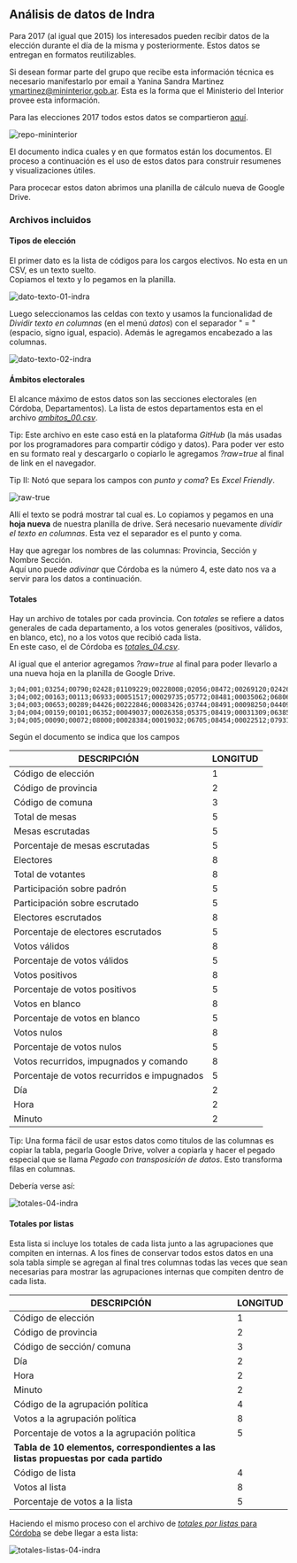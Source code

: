 ## Análisis de datos de Indra

Para 2017 (al igual que 2015) los interesados pueden recibir datos de la elección durante el día de la misma y posteriormente. Estos datos se entregan en formatos reutilizables.  

Si desean formar parte del grupo que recibe esta información técnica es necesario manifestarlo por email a Yanina Sandra Martinez <ymartinez@mininterior.gob.ar>. Esta es la forma que el Ministerio del Interior provee esta información.  

Para las elecciones 2017 todos estos datos se compartieron [aquí](https://github.com/avdata99/datos-indra-dia-eleccion-paso-2017-AR/blob/master/info-previa-DINE.md).  

![repo-mininterior](../img/repo-mininterior.png)

El documento indica cuales y en que formatos están los documentos. El proceso a 
continuación es el uso de estos datos para construir resumenes y visualizaciones útiles.  

Para procecar estos daton abrimos una planilla de cálculo nueva de Google Drive.  

### Archivos incluidos

#### Tipos de elección

El primer dato es la lista de códigos para los cargos electivos. No esta en un CSV, es un texto suelto.  
Copiamos el texto y lo pegamos en la planilla. 

![dato-texto-01-indra](../img/dato-texto-01-indra.png)

Luego seleccionamos las celdas con texto y usamos la funcionalidad de _Dividir texto en columnas_ (en el menú _datos_) con el separador " = " (espacio, signo igual, espacio). Además le agregamos encabezado a las columnas. 

![dato-texto-02-indra](../img/dato-texto-02-indra.png)


#### Ámbitos electorales

El alcance máximo de estos datos son las secciones electorales (en Córdoba, Departamentos). La lista de estos departamentos esta en el archivo [_ambitos_00.csv_](https://github.com/avdata99/datos-indra-dia-eleccion-paso-2017-AR/blob/master/recursos/DATOS-MUESTRA-2017-08-01/generales_00/ambitos_00.csv).  

Tip: Este archivo en este caso está en la plataforma _GitHub_ (la más usadas por los programadores para compartir código y datos). Para poder ver esto en su formato real y descargarlo o copiarlo le agregamos _?raw=true_ al final de link en el navegador.  

Tip II: Notó que separa los campos con _punto y coma_? Es _Excel Friendly_.  

![raw-true](../img/raw-true.png)

Allí el texto se podrá mostrar tal cual es. Lo copiamos y pegamos en una **hoja nueva** de nuestra planilla de drive. Será necesario nuevamente _dividir el texto en columnas_. Esta vez el separador es el punto y coma.  

Hay que agregar los nombres de las columnas: Provincia, Sección y Nombre Sección.  
Aquí uno puede _adivinar_ que Córdoba es la número 4, este dato nos va a servir para los datos a continuación.  

#### Totales

Hay un archivo de totales por cada provincia. Con _totales_ se refiere a datos generales de cada departamento, a los votos generales (positivos, válidos, en blanco, etc), no a los votos que recibió cada lista.  
En este caso, el de Córdoba es [_totales_04.csv_](https://github.com/avdata99/datos-indra-dia-eleccion-paso-2017-AR/blob/master/recursos/DATOS-MUESTRA-2017-08-01/DATOS_89822634/totales_04.csv).  

Al igual que el anterior agregamos _?raw=true_ al final para poder llevarlo a una nueva hoja en la planilla de Google Drive.  

```
3;04;001;03254;00790;02428;01109229;00228008;02056;08472;00269120;02426;00197652;08669;00172862;07581;00024790;01087;00011052;00485;00019304;00847;07;29;14;15;
3;04;002;00163;00113;06933;00051517;00029735;05772;08481;00035062;06806;00025773;08668;00022539;07580;00003234;01088;00001438;00484;00002524;00849;07;29;14;15;
3;04;003;00653;00289;04426;00222846;00083426;03744;08491;00098250;04409;00072380;08676;00063305;07588;00009075;01088;00004044;00485;00007002;00839;07;29;14;10;
3;04;004;00159;00101;06352;00049037;00026358;05375;08419;00031309;06385;00022837;08664;00019974;07578;00002863;01086;00001270;00482;00002251;00854;07;29;14;20;
3;04;005;00090;00072;08000;00028384;00019032;06705;08454;00022512;07931;00016502;08671;00014433;07584;00002069;01087;00000920;00483;00001610;00846;07;29;13;45;
```
Según el documento se indica que los campos 

|DESCRIPCIÓN | LONGITUD|
|------------|---------|
|Código de elección | 1|
|Código de provincia | 2|
|Código de comuna | 3|
|Total de mesas | 5|
|Mesas escrutadas | 5|
|Porcentaje de mesas escrutadas | 5|
|Electores | 8|
|Total de votantes | 8|
|Participación sobre padrón | 5|
|Participación sobre escrutado | 5|
|Electores escrutados | 8|
|Porcentaje de electores escrutados | 5|
|Votos válidos | 8|
|Porcentaje de votos válidos | 5|
|Votos positivos | 8|
|Porcentaje de votos positivos | 5|
|Votos en blanco | 8|
|Porcentaje de votos en blanco | 5|
|Votos nulos | 8|
|Porcentaje de votos nulos | 5|
|Votos recurridos, impugnados y comando | 8|
|Porcentaje de votos recurridos e impugnados | 5|
|Día | 2|
|Hora | 2|
|Minuto | 2|

Tip: Una forma fácil de usar estos datos como titulos de las columnas es copiar la tabla, pegarla Google Drive, volver a copiarla y hacer el pegado especial que se llama _Pegado con transposición de datos_. Esto transforma filas en columnas.  

Debería verse así:

![totales-04-indra](../img/totales-04-indra.png)

#### Totales por listas

Esta lista si incluye los totales de cada lista junto a las agrupaciones que compiten en internas. 
A los fines de conservar todos estos datos en una sola tabla simple se agregan al final tres columnas 
todas las veces que sean necesarias para mostrar las agrupaciones internas que compiten dentro de cada lista.  

|DESCRIPCIÓN | LONGITUD|
|------------|---------|
|Código de elección | 1|
|Código de provincia | 2|
|Código de sección/ comuna | 3|
|Día | 2|
|Hora | 2|
|Minuto | 2|
|Código de la agrupación política | 4|
|Votos a la agrupación política | 8|
|Porcentaje de votos a la agrupación política | 5|
|**Tabla de 10 elementos, correspondientes a las listas propuestas por cada partido**| |
|Código de lista | 4|
|Votos al lista | 8|
|Porcentaje de votos a la lista | 5|

Haciendo el mismo proceso con el archivo de [_totales por listas_ para Córdoba](https://github.com/avdata99/datos-indra-dia-eleccion-paso-2017-AR/blob/master/recursos/DATOS-MUESTRA-2017-08-01/DATOS_89822634/totaleslistas_04.csv) se debe llegar a esta lista:  

![totales-listas-04-indra](../img/totales-listas-04-indra.png)

